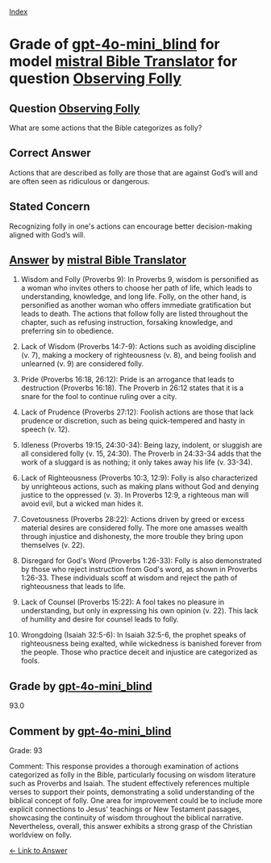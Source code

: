 
[Index](../../../../index.md)
# Grade of [gpt-4o-mini_blind](../../../grading_models/gpt-4o-mini_blind.md) for model [mistral Bible Translator](../../../answering_models/mistral_Bible_Translator.md) for question [Observing Folly](../../../questions/Observing_Folly.md)

## Question [Observing Folly](../../../questions/Observing_Folly.md)
What are some actions that the Bible categorizes as folly?

## Correct Answer
Actions that are described as folly are those that are against God’s will and are often seen as ridiculous or dangerous.

## Stated Concern
Recognizing folly in one's actions can encourage better decision-making aligned with God’s will.

## [Answer](../Observing_Folly.md) by [mistral Bible Translator](../../../answering_models/mistral_Bible_Translator.md)
1. Wisdom and Folly (Proverbs 9): In Proverbs 9, wisdom is personified as a woman who invites others to choose her path of life, which leads to understanding, knowledge, and long life. Folly, on the other hand, is personified as another woman who offers immediate gratification but leads to death. The actions that follow folly are listed throughout the chapter, such as refusing instruction, forsaking knowledge, and preferring sin to obedience.

2. Lack of Wisdom (Proverbs 14:7-9): Actions such as avoiding discipline (v. 7), making a mockery of righteousness (v. 8), and being foolish and unlearned (v. 9) are considered folly.

3. Pride (Proverbs 16:18, 26:12): Pride is an arrogance that leads to destruction (Proverbs 16:18). The Proverb in 26:12 states that it is a snare for the fool to continue ruling over a city.

4. Lack of Prudence (Proverbs 27:12): Foolish actions are those that lack prudence or discretion, such as being quick-tempered and hasty in speech (v. 12).

5. Idleness (Proverbs 19:15, 24:30-34): Being lazy, indolent, or sluggish are all considered folly (v. 15, 24:30). The Proverb in 24:33-34 adds that the work of a sluggard is as nothing; it only takes away his life (v. 33-34).

6. Lack of Righteousness (Proverbs 10:3, 12:9): Folly is also characterized by unrighteous actions, such as making plans without God and denying justice to the oppressed (v. 3). In Proverbs 12:9, a righteous man will avoid evil, but a wicked man hides it.

7. Covetousness (Proverbs 28:22): Actions driven by greed or excess material desires are considered folly. The more one amasses wealth through injustice and dishonesty, the more trouble they bring upon themselves (v. 22).

8. Disregard for God's Word (Proverbs 1:26-33): Folly is also demonstrated by those who reject instruction from God's word, as shown in Proverbs 1:26-33. These individuals scoff at wisdom and reject the path of righteousness that leads to life.

9. Lack of Counsel (Proverbs 15:22): A fool takes no pleasure in understanding, but only in expressing his own opinion (v. 22). This lack of humility and desire for counsel leads to folly.

10. Wrongdoing (Isaiah 32:5-6): In Isaiah 32:5-6, the prophet speaks of righteousness being exalted, while wickedness is banished forever from the people. Those who practice deceit and injustice are categorized as fools.

## Grade by [gpt-4o-mini_blind](../../../grading_models/gpt-4o-mini_blind.md)
93.0

## Comment by [gpt-4o-mini_blind](../../../grading_models/gpt-4o-mini_blind.md)
Grade: 93

Comment: This response provides a thorough examination of actions categorized as folly in the Bible, particularly focusing on wisdom literature such as Proverbs and Isaiah. The student effectively references multiple verses to support their points, demonstrating a solid understanding of the biblical concept of folly. One area for improvement could be to include more explicit connections to Jesus' teachings or New Testament passages, showcasing the continuity of wisdom throughout the biblical narrative. Nevertheless, overall, this answer exhibits a strong grasp of the Christian worldview on folly.

[&lt;- Link to Answer](../Observing_Folly.md)

